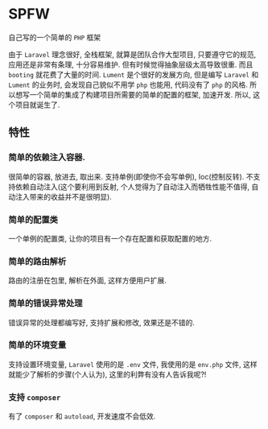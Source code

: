 # SPFW

自己写的一个简单的 `PHP` 框架

由于 `Laravel` 理念很好, 全栈框架, 就算是团队合作大型项目, 只要遵守它的规范, 应用还是非常有条理, 十分容易维护. 但有时候觉得抽象层级太高导致很重. 而且 `booting` 就花费了大量的时间. `Lument` 是个很好的发展方向, 但是编写 `Laravel` 和 `Lument` 的业务时, 会发现自己貌似不用学 `php` 也能用, 代码没有了 `php` 的风格. 所以想写一个简单的集成了构建项目所需要的简单的配置的框架, 加速开发. 所以, 这个项目就诞生了.


## 特性

### 简单的依赖注入容器.

很简单的容器, 放进去, 取出来. 支持单例(即使你不会写单例), Ioc(控制反转). 不支持依赖自动注入(这个要利用到反射, 个人觉得为了自动注入而牺牲性能不值得, 自动注入带来的收益并不是很明显).

### 简单的配置类

一个单例的配置类, 让你的项目有一个存在配置和获取配置的地方.

### 简单的路由解析

路由的注册在包里, 解析在外面, 这样方便用户扩展.

### 简单的错误异常处理

错误异常的处理都编写好, 支持扩展和修改, 效果还是不错的.

### 简单的环境变量

支持设置环境变量, `Laravel` 使用的是 `.env` 文件, 我使用的是 `env.php` 文件, 这样就能少了解析的步骤(个人认为), 这里的利弊有没有人告诉我呢?!

### 支持 `composer`

有了 `composer` 和 `autoload`, 开发速度不会低效.